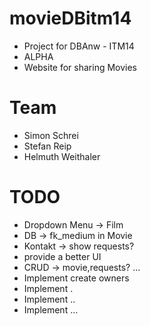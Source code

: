 # movieDBitm14
- Project for DBAnw - ITM14
- ALPHA
- Website for sharing Movies

# Team
* Simon Schrei
* Stefan Reip
* Helmuth Weithaler


# TODO
- Dropdown Menu -> Film
- DB -> fk_medium in Movie
- Kontakt -> show requests?
- provide a better UI
- CRUD -> movie,requests? ...
- Implement create owners
- Implement .
- Implement ..
- Implement ...
